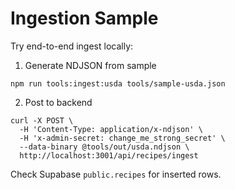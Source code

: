 # Ingestion Sample

Try end-to-end ingest locally:

1) Generate NDJSON from sample

```
npm run tools:ingest:usda tools/sample-usda.json
```

2) Post to backend

```
curl -X POST \
  -H 'Content-Type: application/x-ndjson' \
  -H 'x-admin-secret: change_me_strong_secret' \
  --data-binary @tools/out/usda.ndjson \
  http://localhost:3001/api/recipes/ingest
```

Check Supabase `public.recipes` for inserted rows.
